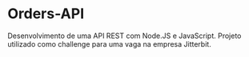 # Orders-API

Desenvolvimento de uma API REST com Node.JS e JavaScript. Projeto utilizado como challenge para uma vaga na empresa Jitterbit.
